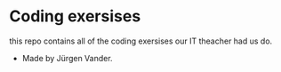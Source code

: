 # Coding exersises
this repo contains all of the coding exersises our IT theacher had us do.
- Made by Jürgen Vander.
